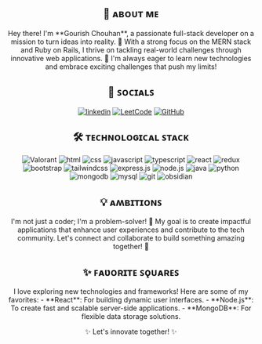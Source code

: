 <h2 align="center">👋 ᴀʙᴏᴜᴛ ᴍᴇ</h2>
<p align="center">
  Hey there! I'm **Gourish Chouhan**, a passionate full-stack developer on a mission to turn ideas into reality. 🌟 With a strong focus on the MERN stack and Ruby on Rails, I thrive on tackling real-world challenges through innovative web applications. 🚀 I'm always eager to learn new technologies and embrace exciting challenges that push my limits!
</p>

<h2 align="center">🔗 ꜱᴏᴄɪᴀʟꜱ</h2>
<p align="center"> 
  <a href="https://www.linkedin.com/in/gourishchouhan/" target="_blank"><img alt="linkedin" src="https://img.shields.io/badge/linkedin-%230077B5.svg?style=for-the-badge&logo=linkedin&logoColor=white" /></a>
  <a href="https://leetcode.com/u/gourishchouhan/" target="_blank"><img alt="LeetCode" src="https://img.shields.io/badge/LeetCode-000000?style=for-the-badge&logo=LeetCode&logoColor=#d16c06" /></a>
  <a href="https://github.com/gourishchouhan" target="_blank"><img alt="GitHub" src="https://img.shields.io/badge/GitHub-181717?style=for-the-badge&logo=github&logoColor=white" /></a>
</p>

<h2 align="center">🛠️ ᴛᴇᴄʜɴᴏʟᴏɢɪᴄᴀʟ ꜱᴛᴀᴄᴋ</h2>
<p align="center">
  <img alt="Valorant" src="https://img.shields.io/badge/Valorant-%23FF4655.svg?style=for-the-badge&logo=valorant&logoColor=white" />
  <img alt="html" src="https://img.shields.io/badge/html5-%23E34F26.svg?style=for-the-badge&logo=html5&logoColor=white" />
  <img alt="css" src="https://img.shields.io/badge/css3-%231572B6.svg?style=for-the-badge&logo=css3&logoColor=white" />
  <img alt="javascript" src="https://img.shields.io/badge/javascript-%23323330.svg?style=for-the-badge&logo=javascript&logoColor=%23F7DF1E" />
  <img alt="typescript" src="https://img.shields.io/badge/typescript-%23007ACC.svg?style=for-the-badge&logo=typescript&logoColor=white" />
  <img alt="react" src="https://img.shields.io/badge/react-%2320232a.svg?style=for-the-badge&logo=react&logoColor=%2361DAFB" />
  <img alt="redux" src="https://img.shields.io/badge/redux-%23593d88.svg?style=for-the-badge&logo=redux&logoColor=white" />
  <img alt="bootstrap" src="https://img.shields.io/badge/bootstrap-%238511FA.svg?style=for-the-badge&logo=bootstrap&logoColor=white" />
  <img alt="tailwindcss" src="https://img.shields.io/badge/tailwindcss-%2338B2AC.svg?style=for-the-badge&logo=tailwind-css&logoColor=white" />
  <img alt="express.js" src="https://img.shields.io/badge/express.js-%23404d59.svg?style=for-the-badge&logo=express&logoColor=%2361DAFB" />
  <img alt="node.js" src="https://img.shields.io/badge/node.js-6DA55F?style=for-the-badge&logo=node.js&logoColor=white" />
  <img alt="java" src="https://img.shields.io/badge/java-%23ED8B00.svg?style=for-the-badge&logo=openjdk&logoColor=white" />
  <img alt="python" src="https://img.shields.io/badge/python-3670A0?style=for-the-badge&logo=python&logoColor=ffdd54" />
  <img alt="mongodb" src="https://img.shields.io/badge/MongoDB-%234ea94b.svg?style=for-the-badge&logo=mongodb&logoColor=white" />
  <img alt="mysql" src="https://img.shields.io/badge/mysql-4479A1.svg?style=for-the-badge&logo=mysql&logoColor=white" />
  <img alt="git" src="https://img.shields.io/badge/git-%23F05033.svg?style=for-the-badge&logo=git&logoColor=white" />
  <img alt="obsidian" src="https://img.shields.io/badge/Obsidian-%23483699.svg?style=for-the-badge&logo=obsidian&logoColor=white" />
</p>

<h2 align="center">💡 ᴀʍʙɪᴛɪᴏɴꜱ</h2>
<p align="center">
  I'm not just a coder; I'm a problem-solver! 🧩 My goal is to create impactful applications that enhance user experiences and contribute to the tech community. Let's connect and collaborate to build something amazing together! 🤝
</p>

<h2 align="center">✨ ꜰᴀʋᴏʀɪᴛᴇ ꜱǫᴜᴀʀᴇꜱ</h2>
<p align="center">
    I love exploring new technologies and frameworks! Here are some of my favorites:
    - **React**: For building dynamic user interfaces.
    - **Node.js**: To create fast and scalable server-side applications.
    - **MongoDB**: For flexible data storage solutions.
</p>

<p align="center">
    <span class='pulse'>✨ Let's innovate together! ✨</span>
</p>

